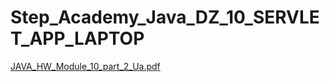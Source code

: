# Step_Academy_Java_DZ_10_SERVLET_APP_LAPTOP
[JAVA_HW_Module_10_part_2_Ua.pdf](https://github.com/SvitLanaSvit/Step_Academy_Java_DZ_10_SERVLET_APP_LAPTOP/blob/main/assets/JAVA_HW_Module_10_part_2_Ua.pdf)
